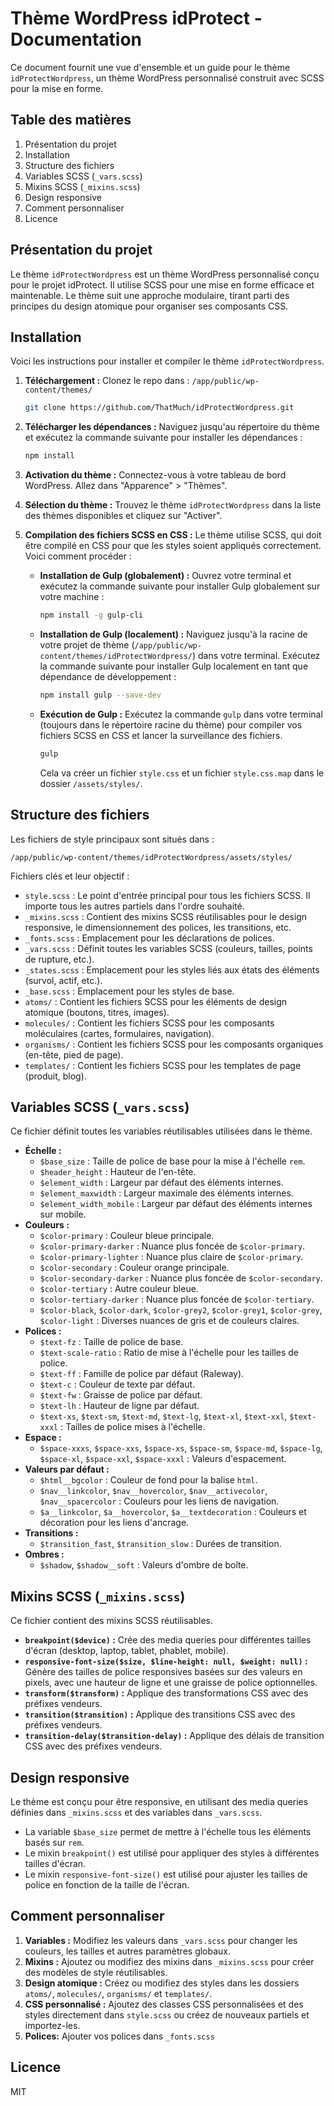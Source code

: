 # Thème WordPress idProtect - Documentation

Ce document fournit une vue d'ensemble et un guide pour le thème `idProtectWordpress`, un thème WordPress personnalisé construit avec SCSS pour la mise en forme.

## Table des matières

1.  Présentation du projet
2.  Installation
3.  Structure des fichiers
4.  Variables SCSS (`_vars.scss`)
5.  Mixins SCSS (`_mixins.scss`)
6.  Design responsive
7.  Comment personnaliser
8.  Licence

## Présentation du projet

Le thème `idProtectWordpress` est un thème WordPress personnalisé conçu pour le projet idProtect. Il utilise SCSS pour une mise en forme efficace et maintenable. Le thème suit une approche modulaire, tirant parti des principes du design atomique pour organiser ses composants CSS.

## Installation

Voici les instructions pour installer et compiler le thème `idProtectWordpress`.

1.  **Téléchargement :** Clonez le repo dans : `/app/public/wp-content/themes/`
    ```bash
    git clone https://github.com/ThatMuch/idProtectWordpress.git
    ```
2.  **Télécharger les dépendances :** Naviguez jusqu'au répertoire du thème et exécutez la commande suivante pour installer les dépendances :
    ```bash
    npm install
    ```
3.  **Activation du thème :** Connectez-vous à votre tableau de bord WordPress. Allez dans "Apparence" > "Thèmes".
4.  **Sélection du thème :** Trouvez le thème `idProtectWordpress` dans la liste des thèmes disponibles et cliquez sur "Activer".
5.  **Compilation des fichiers SCSS en CSS :** Le thème utilise SCSS, qui doit être compilé en CSS pour que les styles soient appliqués correctement. Voici comment procéder :

    -   **Installation de Gulp (globalement) :** Ouvrez votre terminal et exécutez la commande suivante pour installer Gulp globalement sur votre machine :
        ```bash
        npm install -g gulp-cli
        ```
    -   **Installation de Gulp (localement) :** Naviguez jusqu'à la racine de votre projet de thème (`/app/public/wp-content/themes/idProtectWordpress/`) dans votre terminal. Exécutez la commande suivante pour installer Gulp localement en tant que dépendance de développement :
        ```bash
        npm install gulp --save-dev
        ```
    -   **Exécution de Gulp :** Exécutez la commande `gulp` dans votre terminal (toujours dans le répertoire racine du thème) pour compiler vos fichiers SCSS en CSS et lancer la surveillance des fichiers.
        ```bash
        gulp
        ```
        Cela va créer un fichier `style.css` et un fichier `style.css.map` dans le dossier `/assets/styles/`.

## Structure des fichiers

Les fichiers de style principaux sont situés dans :

`/app/public/wp-content/themes/idProtectWordpress/assets/styles/`

Fichiers clés et leur objectif :

-   `style.scss` : Le point d'entrée principal pour tous les fichiers SCSS. Il importe tous les autres partiels dans l'ordre souhaité.
-   `_mixins.scss` : Contient des mixins SCSS réutilisables pour le design responsive, le dimensionnement des polices, les transitions, etc.
-   `_fonts.scss` : Emplacement pour les déclarations de polices.
-   `_vars.scss` : Définit toutes les variables SCSS (couleurs, tailles, points de rupture, etc.).
-   `_states.scss` : Emplacement pour les styles liés aux états des éléments (survol, actif, etc.).
-   `_base.scss` : Emplacement pour les styles de base.
-   `atoms/` : Contient les fichiers SCSS pour les éléments de design atomique (boutons, titres, images).
-   `molecules/` : Contient les fichiers SCSS pour les composants moléculaires (cartes, formulaires, navigation).
-   `organisms/` : Contient les fichiers SCSS pour les composants organiques (en-tête, pied de page).
-   `templates/` : Contient les fichiers SCSS pour les templates de page (produit, blog).

## Variables SCSS (`_vars.scss`)

Ce fichier définit toutes les variables réutilisables utilisées dans le thème.

-   **Échelle :**
    -   `$base_size` : Taille de police de base pour la mise à l'échelle `rem`.
    -   `$header_height` : Hauteur de l'en-tête.
    -   `$element_width` : Largeur par défaut des éléments internes.
    -   `$element_maxwidth` : Largeur maximale des éléments internes.
    -   `$element_width_mobile` : Largeur par défaut des éléments internes sur mobile.
-   **Couleurs :**
    -   `$color-primary` : Couleur bleue principale.
    -   `$color-primary-darker` : Nuance plus foncée de `$color-primary`.
    -   `$color-primary-lighter` : Nuance plus claire de `$color-primary`.
    -   `$color-secondary` : Couleur orange principale.
    -   `$color-secondary-darker` : Nuance plus foncée de `$color-secondary`.
    -   `$color-tertiary` : Autre couleur bleue.
    -   `$color-tertiary-darker` : Nuance plus foncée de `$color-tertiary`.
    -   `$color-black`, `$color-dark`, `$color-grey2`, `$color-grey1`, `$color-grey`, `$color-light` : Diverses nuances de gris et de couleurs claires.
-   **Polices :**
    -   `$text-fz` : Taille de police de base.
    -   `$text-scale-ratio` : Ratio de mise à l'échelle pour les tailles de police.
    -   `$text-ff` : Famille de police par défaut (Raleway).
    -   `$text-c` : Couleur de texte par défaut.
    -   `$text-fw` : Graisse de police par défaut.
    -   `$text-lh` : Hauteur de ligne par défaut.
    -   `$text-xs`, `$text-sm`, `$text-md`, `$text-lg`, `$text-xl`, `$text-xxl`, `$text-xxxl` : Tailles de police mises à l'échelle.
-   **Espace :**
    -   `$space-xxxs`, `$space-xxs`, `$space-xs`, `$space-sm`, `$space-md`, `$space-lg`, `$space-xl`, `$space-xxl`, `$space-xxxl` : Valeurs d'espacement.
-   **Valeurs par défaut :**
    -   `$html__bgcolor` : Couleur de fond pour la balise `html`.
    -   `$nav__linkcolor`, `$nav__hovercolor`, `$nav__activecolor`, `$nav__spacercolor` : Couleurs pour les liens de navigation.
    -   `$a__linkcolor`, `$a__hovercolor`, `$a__textdecoration` : Couleurs et décoration pour les liens d'ancrage.
-   **Transitions :**
    -   `$transition_fast`, `$transition_slow` : Durées de transition.
-   **Ombres :**
    -   `$shadow`, `$shadow__soft` : Valeurs d'ombre de boîte.

## Mixins SCSS (`_mixins.scss`)

Ce fichier contient des mixins SCSS réutilisables.

-   **`breakpoint($device)` :** Crée des media queries pour différentes tailles d'écran (desktop, laptop, tablet, phablet, mobile).
-   **`responsive-font-size($size, $line-height: null, $weight: null)` :** Génère des tailles de police responsives basées sur des valeurs en pixels, avec une hauteur de ligne et une graisse de police optionnelles.
-   **`transform($transform)` :** Applique des transformations CSS avec des préfixes vendeurs.
-   **`transition($transition)` :** Applique des transitions CSS avec des préfixes vendeurs.
-   **`transition-delay($transition-delay)` :** Applique des délais de transition CSS avec des préfixes vendeurs.

## Design responsive

Le thème est conçu pour être responsive, en utilisant des media queries définies dans `_mixins.scss` et des variables dans `_vars.scss`.

-   La variable `$base_size` permet de mettre à l'échelle tous les éléments basés sur `rem`.
-   Le mixin `breakpoint()` est utilisé pour appliquer des styles à différentes tailles d'écran.
-   Le mixin `responsive-font-size()` est utilisé pour ajuster les tailles de police en fonction de la taille de l'écran.

## Comment personnaliser

1.  **Variables :** Modifiez les valeurs dans `_vars.scss` pour changer les couleurs, les tailles et autres paramètres globaux.
2.  **Mixins :** Ajoutez ou modifiez des mixins dans `_mixins.scss` pour créer des modèles de style réutilisables.
3.  **Design atomique :** Créez ou modifiez des styles dans les dossiers `atoms/`, `molecules/`, `organisms/` et `templates/`.
4.  **CSS personnalisé :** Ajoutez des classes CSS personnalisées et des styles directement dans `style.scss` ou créez de nouveaux partiels et importez-les.
5.  **Polices:** Ajouter vos polices dans `_fonts.scss`

## Licence

MIT
